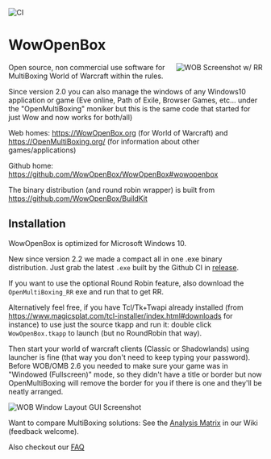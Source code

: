 ![CI](https://github.com/WowOpenBox/WowOpenBox/workflows/CI/badge.svg)
# WowOpenBox
<img src="https://wowopenbox.org/sshot3_0.png" alt="WOB Screenshot w/ RR" align="right">

Open source, non commercial use software for MultiBoxing World of Warcraft within the rules.

Since version 2.0 you can also manage the windows of any Windows10 application or game (Eve online, Path of Exile, Browser Games, etc... under the "OpenMultiBoxing" moniker but this is the same code that started for just Wow and now works for both/all)

Web homes: https://WowOpenBox.org (for World of Warcraft) and https://OpenMultiBoxing.org/ (for information about other games/applications)

Github home: https://github.com/WowOpenBox/WowOpenBox#wowopenbox

The binary distribution (and round robin wrapper) is built from https://github.com/WowOpenBox/BuildKit

## Installation

WowOpenBox is optimized for Microsoft Windows 10.

New since version 2.2 we made a compact all in one .exe binary distribution. Just grab the latest `.exe` built by the Github CI in [release](https://github.com/WowOpenBox/WowOpenBox/releases).

If you want to use the optional Round Robin feature, also download the `OpenMultiBoxing_RR` exe and run that to get RR.

Alternatively feel free, if you have Tcl/Tk+Twapi already installed (from 
https://www.magicsplat.com/tcl-installer/index.html#downloads for instance) to use just the source tkapp and run it: double click `WowOpenBox.tkapp` to launch (but no RoundRobin that way).

Then start your world of warcraft clients (Classic or Shadowlands) using launcher is fine (that way you don't need to keep typing your password). Before WOB/OMB 2.6 you needed to make sure your game was in "Windowed (Fullscreen)" mode, so they didn't have a title or border but now OpenMultiBoxing will remove the border for you if there is one and they'll be neatly arranged.

![WOB Window Layout GUI Screenshot](https://wowopenbox.org/sshotWindowLayout.png?src=github)

Want to compare MultiBoxing solutions: See the [Analysis Matrix](https://github.com/WowOpenBox/WowOpenBox/wiki/compare) in our Wiki (feedback welcome).

Also checkout our [FAQ](https://github.com/WowOpenBox/WowOpenBox/wiki/FAQ)
